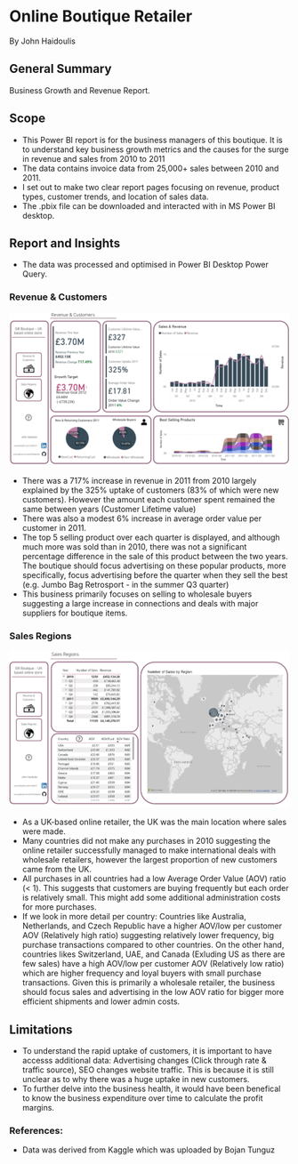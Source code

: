 # Online Boutique Retailer

By John Haidoulis

## General Summary

Business Growth and Revenue Report.

## Scope

* This Power BI report is for the business managers of this boutique. It is to understand key business growth metrics and the causes for the surge in revenue and sales from 2010 to 2011
* The data contains invoice data from 25,000+ sales between 2010 and 2011.
* I set out to make two clear report pages focusing on revenue, product types, customer trends, and location of sales data.
* The .pbix file can be downloaded and interacted with in MS Power BI desktop.

## Report and Insights

* The data was processed and optimised in Power BI Desktop Power Query.

### Revenue & Customers

![Revenue & Customers](Report1.1.jpg)

* There was a 717% increase in revenue in 2011 from 2010 largely explained by the 325% uptake of customers (83% of which were new customers). However the amount each customer spent remained the same between years (Customer Lifetime value)
* There was also a modest 6% increase in average order value per customer in 2011.
* The top 5 selling product over each quarter is displayed, and although much more was sold than in 2010, there was not a significant percentage difference in the sale of this product between the two years. The boutique should focus advertising on these popular products, more specifically, focus advertising before the quarter when they sell the best (e.g. Jumbo Bag Retrosport - in the summer Q3 quarter)
* This business primarily focuses on selling to wholesale buyers suggesting a large increase in connections and deals with major suppliers for boutique items.

### Sales Regions
![Sales Regions](Report2.1.jpg)
* As a UK-based online retailer, the UK was the main location where sales were made.
* Many countries did not make any purchases in 2010 suggesting the online retailer successfully managed to make international deals with wholesale retailers, however the largest proportion of new customers came from the UK.
* All purchases in all countries had a low Average Order Value (AOV) ratio (< 1). This suggests that customers are buying frequently but each order is relatively small. This might add some additional administration costs for more purchases.
* If we look in more detail per country: Countries like Australia, Netherlands, and Czech Republic have a higher AOV/low per customer AOV (Relatively high ratio) suggesting relatively lower frequency, big purchase transactions compared to other countries. On the other hand, countries likes Switzerland, UAE, and Canada (Exluding US as there are few sales) have a high AOV/low per customer AOV (Relatively low ratio) which are higher frequency and loyal buyers with small purchase transactions. Given this is primarily a wholesale retailer, the business should focus sales and advertising in the low AOV ratio for bigger more efficient shipments and lower admin costs.


## Limitations

* To understand the rapid uptake of customers, it is important to have accesss additional data: Advertising changes (Click through rate & traffic source), SEO changes website traffic. This is because it is still unclear as to why there was a huge uptake in new customers.
* To further delve into the business health, it would have been benefical to know the business expenditure over time to calculate the profit margins.


### References:

* Data was derived from Kaggle which was uploaded by Bojan Tunguz


